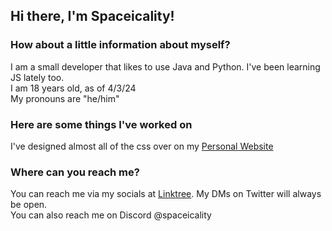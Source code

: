## Hi there, I'm Spaceicality!

### How about a little information about myself?
I am a small developer that likes to use Java and Python. I've been learning JS lately too.<br>
I am 18 years old, as of 4/3/24<br>
My pronouns are "he/him"<br>

### Here are some things I've worked on
I've designed almost all of the css over on my [Personal Website](https://spaceicality.github.io)<br>

### Where can you reach me?
You can reach me via my socials at [Linktree](https://linktr.ee/Spaceicality/). My DMs on Twitter will always be open. <br />
You can also reach me on Discord @spaceicality

<!--
**NomnomPlays/NomnomPlays** is a ✨ _special_ ✨ repository because its `README.md` (this file) appears on your GitHub profile.

Here are some ideas to get you started:

- 🔭 I’m currently working on ...
- 🌱 I’m currently learning ...
- 👯 I’m looking to collaborate on ...
- 🤔 I’m looking for help with ...
- 💬 Ask me about ...
- 📫 How to reach me: ...
- 😄 Pronouns: ...
- ⚡ Fun fact: ...
-->
